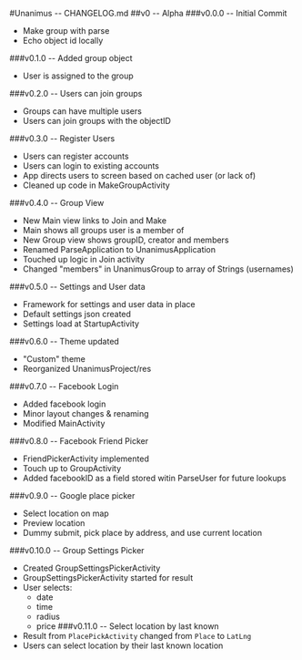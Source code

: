 <!--
  Unanimus - CHANGELOG.md Copyright (c) 2015 Sam Gilbert et. al.  -->
#Unanimus -- CHANGELOG.md
##v0 -- Alpha
###v0.0.0 -- Initial Commit
* Make group with parse
* Echo object id locally

###v0.1.0 -- Added group object
* User is assigned to the group

###v0.2.0 -- Users can join groups
* Groups can have multiple users
* Users can join groups with the objectID

###v0.3.0 -- Register Users
* Users can register accounts
* Users can login to existing accounts
* App directs users to screen based on cached user (or lack of)
* Cleaned up code in MakeGroupActivity

###v0.4.0 -- Group View
* New Main view links to Join and Make
* Main shows all groups user is a member of
* New Group view shows groupID, creator and members
* Renamed ParseApplication to UnanimusApplication
* Touched up logic in Join activity
* Changed "members" in UnanimusGroup to array of Strings (usernames)

###v0.5.0 -- Settings and User data
* Framework for settings and user data in place
* Default settings json created
* Settings load at StartupActivity

###v0.6.0 -- Theme updated
* "Custom" theme
* Reorganized UnanimusProject/res

###v0.7.0 -- Facebook Login
* Added facebook login
* Minor layout changes & renaming
* Modified MainActivity

###v0.8.0 -- Facebook Friend Picker
* FriendPickerActivity implemented
* Touch up to GroupActivity
* Added facebookID as a field stored witin ParseUser for future lookups

###v0.9.0 -- Google place picker
* Select location on map
* Preview location
* Dummy submit, pick place by address, and use current location

###v0.10.0 -- Group Settings Picker
* Created GroupSettingsPickerActivity
* GroupSettingsPickerActivity started for result
* User selects:
  * date
  * time
  * radius
  * price
###v0.11.0 -- Select location by last known
* Result from `PlacePickActivity` changed from `Place` to `LatLng`
* Users can select location by their last known location
<!-- vim : set ts=2 sw=2 et syn=markdown : -->
